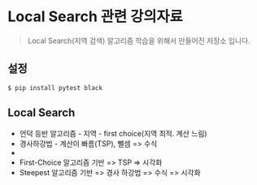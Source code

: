 # Local Search 관련 강의자료

> Local Search(지역 검색) 알고리즘 학습을 위해서 만들어진 저장소 입니다.

## 설정

```
$ pip install pytest black
```

## Local Search
- 언덕 등반 알고리즘 - 지역 - first choice(지역 최적. 계산 느림)
- 경사하강법 - 계산이 빠름(TSP), 뺄셈 => 수식
- 
- First-Choice 알고리즘 기반 => TSP => 시각화
- Steepest 알고리즘 기반 => 경사 하강법 => 수식 => 시각화